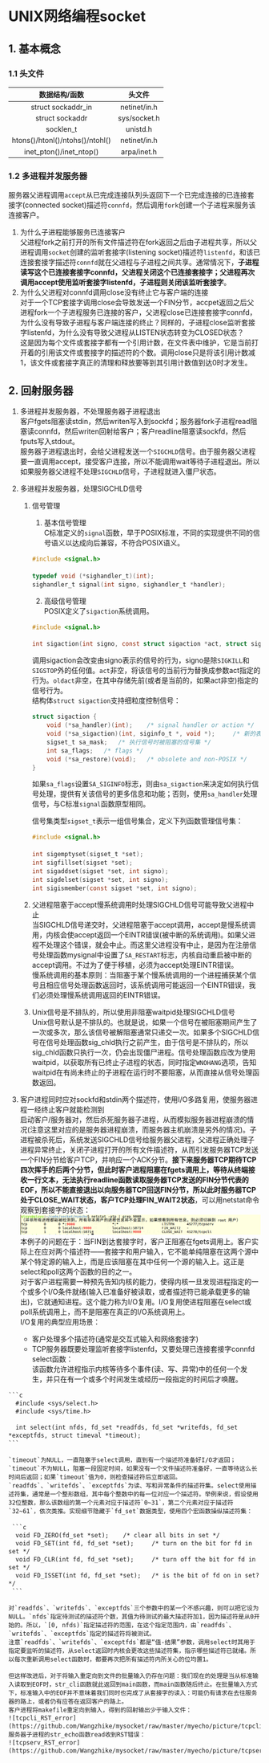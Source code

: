 # UNIX网络编程socket    

## 1. 基本概念    

### 1.1 头文件    
  | 数据结构/函数						| 头文件	|
  | :---:								| :---:		|
  | struct sockaddr_in					| netinet/in.h	|
  | struct sockaddr						| sys/socket.h	|
  | socklen_t							| unistd.h		|
  | htons()/htonl()/ntohs()/ntohl()		|	netinet/in.h	|
  | inet_pton()/inet_ntop()				| arpa/inet.h	|


### 1.2 多进程并发服务器    
  服务器父进程调用`accept`从已完成连接队列头返回下一个已完成连接的已连接套接字(connected socket)描述符`connfd`，然后调用`fork`创建一个子进程来服务该连接客户。    
  1. 为什么子进程能够服务已连接客户    
    父进程fork之前打开的所有文件描述符在fork返回之后由子进程共享，所以父进程调用`socket`创建的监听套接字(listening socket)描述符`listenfd`，和该已连接套接字描述符`connfd`就在父进程与子进程之间共享。通常情况下，**子进程读写这个已连接套接字connfd，父进程关闭这个已连接套接字；父进程再次调用accept使用监听套接字listenfd，子进程则关闭该监听套接字**。    
  2. 为什么父进程对connfd调用close没有终止它与客户端的连接    
    对于一个TCP套接字调用close会导致发送一个FIN分节，accpet返回之后父进程fork一个子进程服务已连接的客户，父进程close已连接套接字connfd，为什么没有导致子进程与客户端连接的终止？同样的，子进程close监听套接字listenfd，为什么没有导致父进程从LISTEN状态转变为CLOSED状态？    
	这是因为每个文件或套接字都有一个引用计数，在文件表中维护，它是当前打开着的引用该文件或套接字的描述符的个数。调用close只是将该引用计数减1，该文件或套接字真正的清理和释放要等到其引用计数值到达0时才发生。    


## 2. 回射服务器    
  1. 多进程并发服务器，不处理服务器子进程退出    
    客户fgets阻塞读stdin，然后writen写入到sockfd；服务器fork子进程read阻塞读connfd，然后writen回射给客户；客户readline阻塞读sockfd，然后fputs写入stdout。    
	服务器子进程退出时，会给父进程发送一个`SIGCHLD`信号。由于服务器父进程要一直调用accept，接受客户连接，所以不能调用wait等待子进程退出。所以如果服务器父进程不处理`SIGCHLD`信号，子进程就进入僵尸状态。    

  2. 多进程并发服务器，处理SIGCHLD信号    
      1. 信号管理    
	      1. 基本信号管理    
	        C标准定义的`signal`函数，早于POSIX标准，不同的实现提供不同的信号语义以达成向后兼容，不符合POSIX语义。    
			```c
			#include <signal.h>

			typedef void (*sighandler_t)(int);
			sighandler_t signal(int signo, sighandler_t *handler);
			```

	      2. 高级信号管理    
	        POSIX定义了`sigaction`系统调用。    
			```c
			#include <signal.h>

			int sigaction(int signo, const struct sigaction *act, struct sigaction *oldact)
			```

			调用sigaction会改变由signo表示的信号的行为，signo是除`SIGKILL`和`SIGSTOP`外的任何值。`act`非空，将该信号的当前行为替换成参数act指定的行为。`oldact`非空，在其中存储先前(或者是当前的，如果act非空)指定的信号行为。    
			结构体`struct sigaction`支持细粒度控制信号：    
			```c
			struct sigaction {
				void (*sa_handler)(int);	/* signal handler or action */
				void (*sa_sigaction)(int, siginfo_t *, void *);		/* 新的表示如何执行信号处理函数 */
				sigset_t sa_mask;	/* 执行信号时被阻塞的信号集 */
				int sa_flags;	/* flags */
				void (*sa_restore)(void);	/* obsolete and non-POSIX */
			}
			```

			如果`sa_flags`设置`SA_SIGINFO`标志，则由`sa_sigaction`来决定如何执行信号处理，提供有关该信号的更多信息和功能；否则，使用`sa_handler`处理信号，与C标准`signal`函数原型相同。    

			信号集类型`sigset_t`表示一组信号集合，定义下列函数管理信号集：    
			```c
			#include <signal.h>

			int sigemptyset(sigset_t *set);
			int sigfillset(sigset *set);
			int sigaddset(sigset *set, int signo);
			int sigdelset(sigset *set, int signo);
			int sigismember(const sigset *set, int signo);
			```

      2. 父进程阻塞于accept慢系统调用时处理SIGCHLD信号可能导致父进程中止    
	    当SIGCHLD信号递交时，父进程阻塞于accept调用，accept是慢系统调用，内核会使accept返回一个EINTR错误(被中断的系统调用)。如果父进程不处理这个错误，就会中止。而这里父进程没有中止，是因为在注册信号处理函数mysignal中设置了`SA_RESTART`标志，内核自动重启被中断的accept调用。不过为了便于移植，必须为accept处理EINTR错误。    
	    慢系统调用的基本原则：当阻塞于某个慢系统调用的一个进程捕获某个信号且相应信号处理函数返回时，该系统调用可能返回一个EINTR错误，我们必须处理慢系统调用返回的EINTR错误。    
	
	  3. Unix信号是不排队的，所以使用非阻塞waitpid处理SIGCHLD信号    
        Unix信号默认是不排队的。也就是说，如果一个信号在被阻塞期间产生了一次或多次，那么该信号被解阻塞通常只递交一次。如果多个SIGCHLD信号在信号处理函数sig_chld执行之前产生，由于信号是不排队的，所以sig_chld函数只执行一次，仍会出现僵尸进程。信号处理函数应改为使用waitpid，以获取所有已终止子进程的状态，同时指定`WNOHANG`选项，告知waitpid在有尚未终止的子进程在运行时不要阻塞，从而直接从信号处理函数返回。    

  3. 客户进程同时应对sockfd和stdin两个描述符，使用I/O多路复用，使服务器进程一经终止客户就能检测到    
    启动客户/服务器对，然后杀死服务器子进程，从而模拟服务器进程崩溃的情况(注意这里对应的是服务器进程崩溃，而服务器主机崩溃是另外的情况)。子进程被杀死后，系统发送SIGCHLD信号给服务器父进程，父进程正确处理子进程异常终止，关闭子进程打开的所有文件描述符，从而引发服务器TCP发送一个FIN分节给客户TCP，并响应一个ACK分节。**接下来服务器TCP期待TCP四次挥手的后两个分节，但此时客户进程阻塞在fgets调用上，等待从终端接收一行文本，无法执行readline函数读取服务器TCP发送的FIN分节代表的EOF，所以不能直接退出以向服务器TCP回送FIN分节，所以此时服务器TCP处于CLOSE_WAIT状态，客户TCP处理FIN_WAIT2状态**，可以用netstat命令观察到套接字的状态：    
	![process of server terminated prematurely](https://github.com/Wangzhike/mysocket/raw/master/myecho/picture/process_of_server_terminated_prematurely.png)    
	本例子的问题在于：当FIN到达套接字时，客户正阻塞在fgets调用上。客户实际上在应对两个描述符——套接字和用户输入，它不能单纯阻塞在这两个源中某个特定源的输入上，而是应该阻塞在其中任何一个源的输入上。这正是select和poll这两个函数的目的之一。    
	对于客户进程需要一种预先告知内核的能力，使得内核一旦发现进程指定的一个或多个I/O条件就绪(输入已准备好被读取，或者描述符已能承载更多的输出)，它就通知进程。这个能力称为I/O复用。I/O复用使进程阻塞在select或poll系统调用上，而不是阻塞在真正的I/O系统调用上。    
	I/O复用的典型应用场景：    
	  - 客户处理多个描述符(通常是交互式输入和网络套接字)    
	  - TCP服务器既要处理监听套接字listenfd，又要处理已连接套接字connfd    
	select函数：    
	该函数允许进程指示内核等待多个事件(读、写、异常)中的任何一个发生，并只在有一个或多个时间发生或经历一段指定的时间后才唤醒。    
	
	```c
	  #include <sys/select.h>
	  #include <sys/time.h>

	  int select(int nfds, fd_set *readfds, fd_set *writefds, fd_set *exceptfds, struct timeval *timeout);
	```

	`timeout`为NULL，一直阻塞于select调用，直到有一个描述符准备好I/O才返回；`timeout`不为NULL，阻塞一段固定时间，如果没有一个文件描述符准备好，一直等待这么长时间后返回；如果`timeout`值为0，则检查描述符后立即返回。    
	`readfds`、`writefds`、`exceptfds`为读、写和异常条件的描述符集。select使用描述符集，通常是一个整形数组，其中每个整数中的每一位对应一个描述符。举例来说，假设使用32位整数，那么该数组的第一个元素对应于描述符`0~31`，第二个元素对应于描述符`32~61`，依次类推。实现细节隐藏于`fd_set`数据类型，使用四个宏函数操纵描述符集：    
	  
	 ```c
	  void FD_ZERO(fd_set *set);	/* clear all bits in set */
	  void FD_SET(int fd, fd_set *set);		/* turn on the bit for fd in set */
	  void FD_CLR(int fd, fd_set *set);		/* turn off the bit for fd in set */
	  void FD_ISSET(int fd, fd_set *set);	/* is the bit of fd on in set? */
	 ```

	对`readfds`、`writefds`、`exceptfds`三个参数中的某一个不感兴趣，则可以把它设为NULL。`nfds`指定待测试的描述符个数，其值为待测试的最大描述符加1，因为描述符是从0开始的。所以，`[0, nfds)`指定描述符的范围，在这个指定范围内，由`readfds`、`writefds`、`exceptfds`指定的描述符将被测试。    
	注意`readfds`、`writefds`、`exceptfds`都是“值-结果”参数，调用select时其用于指定要监听的描述符，从select返回时内核会更改这些描述符集，指示哪些描述符已就绪。所以每次重新调用select函数时，都要再次把所有描述符内所关心的位均置1。    
	
	但这样改进后，对于将输入重定向到文件的批量输入仍存在问题：我们现在的处理是当从标准输入读取到EOF时，str_cli函数就此返回到main函数，而main函数随后终止。在批量输入方式下，标准输入中的EOF并不意味着我们同时也完成了从套接字的读入：可能仍有请求在去往服务器的路上，或者仍有应答在返回客户的路上。    
	客户进程将makefile重定向到输入，得到的回射输出少于输入文件：    
	![tcpcli_RST_error](https://github.com/Wangzhike/mysocket/raw/master/myecho/picture/tcpcli_RST_error.png)    
	服务器子进程的str_echo函数read收到RST错误：    
	![tcpserv_RST_error](https://github.com/Wangzhike/mysocket/raw/master/myecho/picture/tcpserv_RST_error.png)    

	
